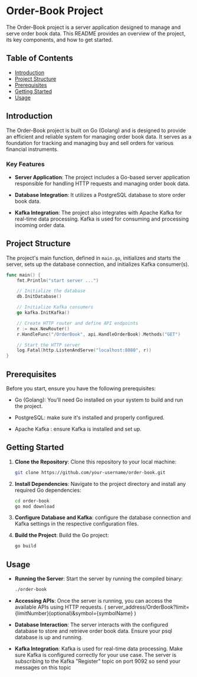 
# Order-Book Project

The Order-Book project is a server application designed to manage and serve order book data. This README provides an overview of the project, its key components, and how to get started.

## Table of Contents

- [Introduction](#introduction)
- [Project Structure](#project-structure)
- [Prerequisites](#prerequisites)
- [Getting Started](#getting-started)
- [Usage](#usage)

## Introduction

The Order-Book project is built on Go (Golang) and is designed to provide an efficient and reliable system for managing order book data. It serves as a foundation for tracking and managing buy and sell orders for various financial instruments.

### Key Features

- **Server Application**: The project includes a Go-based server application responsible for handling HTTP requests and managing order book data.

- **Database Integration**: It utilizes a PostgreSQL database to store order book data.

- **Kafka Integration**: The project also integrates with Apache Kafka for real-time data processing. Kafka is used for consuming and processing incoming order data.

## Project Structure

The project's main function, defined in `main.go`, initializes and starts the server, sets up the database connection, and initializes Kafka consumer(s).

```go
func main() {
    fmt.Println("start server ...")

    // Initialize the database
    db.InitDatabase()

    // Initialize Kafka consumers
    go kafka.InitKafka()

    // Create HTTP router and define API endpoints
    r := mux.NewRouter()
    r.HandleFunc("/OrderBook", api.HandleOrderBook).Methods("GET")

    // Start the HTTP server
    log.Fatal(http.ListenAndServe("localhost:8080", r))
}
```

## Prerequisites

Before you start, ensure you have the following prerequisites:

- Go (Golang): You'll need Go installed on your system to build and run the project.

- PostgreSQL: make sure it's installed and properly configured.

- Apache Kafka : ensure Kafka is installed and set up.

## Getting Started

1. **Clone the Repository**: Clone this repository to your local machine:

   ```bash
   git clone https://github.com/your-username/order-book.git
   ```

2. **Install Dependencies**: Navigate to the project directory and install any required Go dependencies:

   ```bash
   cd order-book
   go mod download
   ```

3. **Configure Database and Kafka**:  configure the database connection and Kafka settings in the respective configuration files.

4. **Build the Project**: Build the Go project:

   ```bash
   go build
   ```

## Usage

- **Running the Server**: Start the server by running the compiled binary:

  ```bash
  ./order-book
  ```

- **Accessing APIs**: Once the server is running, you can access the available APIs using HTTP requests. ( server_address/OrderBook?limit={limitNumber}(optional)&symbol={symbolName} )
            

- **Database Interaction**: The server interacts with the configured database to store and retrieve order book data. Ensure your psql database is up and running.

- **Kafka Integration**: Kafka is used for real-time data processing. Make sure Kafka is configured correctly for your use case. The server is subscribing to the Kafka "Register" topic on port 9092 so send your messages on this topic
